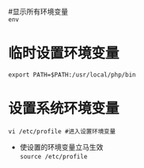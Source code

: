 #显示所有环境变量  
`env`  
# 临时设置环境变量  
`export PATH=$PATH:/usr/local/php/bin`  
# 设置系统环境变量  
`vi /etc/profile #进入设置环境变量`  
* 使设置的环境变量立马生效  
`source /etc/profile`
